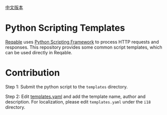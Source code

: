 [中文版本](./i18n/README_CN.md)

# Python Scripting Templates

[Reqable](https://reqable.com) uses [Python Scripting Framework](https://github.com/reqable/python-scripting-api) to process HTTP requests and responses. This repository provides some common script templates, which can be used directly in Reqable.

# Contribution

Step 1: Submit the python script to the `templates` directory.

Step 2: Edit [templates.yaml](https://github.com/reqable/python-scripting-templates/blob/main/templates.yaml) and add the template name, author and description. For localization, please edit `templates.yaml` under the `i18` directory.
